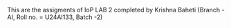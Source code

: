 This are the assigments of IoP LAB 2 completed by Krishna Baheti (Branch - AI, Roll no. = U24AI133, Batch -2)
